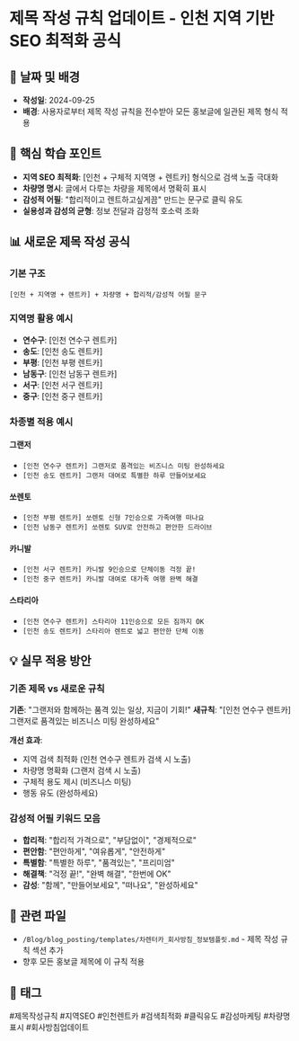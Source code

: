 # 제목 작성 규칙 업데이트 - 인천 지역 기반 SEO 최적화 공식

## 📅 날짜 및 배경

- **작성일**: 2024-09-25
- **배경**: 사용자로부터 제목 작성 규칙을 전수받아 모든 홍보글에 일관된 제목 형식 적용

## 🎯 핵심 학습 포인트

- **지역 SEO 최적화**: [인천 + 구체적 지역명 + 렌트카] 형식으로 검색 노출 극대화
- **차량명 명시**: 글에서 다루는 차량을 제목에서 명확히 표시
- **감성적 어필**: "합리적이고 렌트하고싶게끔" 만드는 문구로 클릭 유도
- **실용성과 감성의 균형**: 정보 전달과 감정적 호소력 조화

## 📊 새로운 제목 작성 공식

### 기본 구조

```
[인천 + 지역명 + 렌트카] + 차량명 + 합리적/감성적 어필 문구
```

### 지역명 활용 예시

- **연수구**: [인천 연수구 렌트카]
- **송도**: [인천 송도 렌트카]
- **부평**: [인천 부평 렌트카]
- **남동구**: [인천 남동구 렌트카]
- **서구**: [인천 서구 렌트카]
- **중구**: [인천 중구 렌트카]

### 차종별 적용 예시

#### 그랜저

- `[인천 연수구 렌트카] 그랜저로 품격있는 비즈니스 미팅 완성하세요`
- `[인천 송도 렌트카] 그랜저 대여로 특별한 하루 만들어보세요`

#### 쏘렌토

- `[인천 부평 렌트카] 쏘렌토 신형 7인승으로 가족여행 떠나요`
- `[인천 남동구 렌트카] 쏘렌토 SUV로 안전하고 편안한 드라이브`

#### 카니발

- `[인천 서구 렌트카] 카니발 9인승으로 단체이동 걱정 끝!`
- `[인천 중구 렌트카] 카니발 대여로 대가족 여행 완벽 해결`

#### 스타리아

- `[인천 연수구 렌트카] 스타리아 11인승으로 모든 짐까지 OK`
- `[인천 송도 렌트카] 스타리아 렌트로 넓고 편안한 단체 이동`

## 💡 실무 적용 방안

### 기존 제목 vs 새로운 규칙

**기존**: "그랜저와 함께하는 품격 있는 일상, 지금이 기회!"
**새규칙**: "[인천 연수구 렌트카] 그랜저로 품격있는 비즈니스 미팅 완성하세요"

**개선 효과**:

- 지역 검색 최적화 (인천 연수구 렌트카 검색 시 노출)
- 차량명 명확화 (그랜저 검색 시 노출)
- 구체적 용도 제시 (비즈니스 미팅)
- 행동 유도 (완성하세요)

### 감성적 어필 키워드 모음

- **합리적**: "합리적 가격으로", "부담없이", "경제적으로"
- **편안함**: "편안하게", "여유롭게", "안전하게"
- **특별함**: "특별한 하루", "품격있는", "프리미엄"
- **해결책**: "걱정 끝!", "완벽 해결", "한번에 OK"
- **감성**: "함께", "만들어보세요", "떠나요", "완성하세요"

## 🔗 관련 파일

- `/Blog/blog_posting/templates/차렌터카_회사방침_정보템플릿.md` - 제목 작성 규칙 섹션 추가
- 향후 모든 홍보글 제목에 이 규칙 적용

## 📌 태그

#제목작성규칙 #지역SEO #인천렌트카 #검색최적화 #클릭유도 #감성마케팅 #차량명표시 #회사방침업데이트
